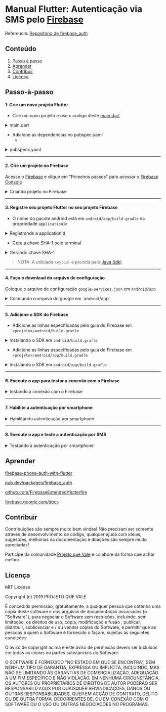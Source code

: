 # Manual Flutter: Autenticação via SMS pelo [Firebase](https://firebase.google.com/)

Referencia: [Repositório de firebase_auth](https://github.com/FirebaseExtended/flutterfire/tree/master/packages/firebase_auth/firebase_auth)

## **Conteúdo**

1. [Passo à passo](#passo-à-passo)
2. [Aprender](#aprender)
3. [Contribuir](#contribuir)
4. [Licença](#licença)

## Passo-à-passo

#### 1. Crie um novo projeto Flutter
- Crie um novo projeto e use o codigo deste [main.dart](lib/main.dart)

<details><summary>main.dart</summary>
<p>

![main.dart](https://github.com/RicardoRaymundo/firebase_sms_auth/blob/master/images%26gifs/main_dart.gif)


</p>
</details>

- Adicione as dependencias no pubspec.yaml
  - []()
<details><summary>pubspeck.yaml</summary>
<p>

![pubspec](https://github.com/RicardoRaymundo/firebase_sms_auth/blob/master/images%26gifs/pubspec.png)


</p>
</details>

----------------

#### 2. Crie um projeto no Firebase
Acesse o [Firebase](https://firebase.google.com/) e clique em "Primeiros passos" para acessar o [Firebase Console](https://console.firebase.google.com/)

<details><summary>Criando projeto no Firebase</summary>
<p>

![create firebase project](https://github.com/RicardoRaymundo/firebase_sms_auth/blob/master/images%26gifs/create_firebase_project.gif)


</p>
</details>

----------------

#### 3. Registre seu projeto Flutter no seu projeto Firebase
- O nome do pacote android está em `android/app/build.gradle` na propriedade `applicationId`

<details><summary>Registrando a applicationId</summary>
<p>

![applicationId](https://github.com/RicardoRaymundo/firebase_sms_auth/blob/master/images%26gifs/applicationId.gif)


</p>
</details>

- [Gere a chave SHA-1](https://developers.google.com/android/guides/client-auth) pelo terminal

<details><summary>Gerando chave SHA-1</summary>
<p>

![SHA-1](https://github.com/RicardoRaymundo/firebase_sms_auth/blob/master/images%26gifs/sha1.gif)


</p>
</details>

> NOTA: A utilidade `keytool` é provida pelo [Java (jdk)](https://www.oracle.com/technetwork/java/javase/downloads/index.html)

----------------

#### 4. Faça o download do arquivo de configuração
Coloque o arquivo de configuração `google-services.json` em `android/app`

<details><summary>Colocando o arquivo do google em `android/app`</summary>
<p>

![google-services.json](https://github.com/RicardoRaymundo/firebase_sms_auth/blob/master/images%26gifs/google_json_file.gif)


</p>
</details>


----------------

#### 5. Adicione o SDK do Firebase
- Adicione as linhas especificadas pelo guia do Firebase em `<projeto>/android/build.gradle`

<details><summary>Instalando o SDK em <code>android/build.grafle</code></summary>
<p>

![android/build.gradle](https://github.com/RicardoRaymundo/firebase_sms_auth/blob/master/images%26gifs/firebase_sdk_android.gif)

</p>
</details>

- Adicione as linhas especificadas pelo guia do Firebase em `<projeto>/android/app/build.gradle`

<details><summary>Instalando o SDK em <code>android/app/build.grafle</code></summary>
<p>

![android/build.gradle](https://github.com/RicardoRaymundo/firebase_sms_auth/blob/master/images%26gifs/firebase_sdk_android_app.gif)

</p>
</details>

----------------

#### 6. Execute o app para testar a conexão com o Firebase

<details><summary>testando a conexão com o Firebase</summary>
<p>

![Execute App](https://github.com/RicardoRaymundo/firebase_sms_auth/blob/master/images%26gifs/run_app.gif)

</p>
</details>

----------------

#### 7. Habilite a autenticação por smartphone

<details><summary>Habilitando autenticação por smartphone</summary>
<p>

![Enable phone auth](https://github.com/RicardoRaymundo/firebase_sms_auth/blob/master/images%26gifs/enable_phone_auth.gif)

</p>
</details>

----------------

#### 8. Execute o app e teste a autenticação por SMS

<details><summary>Testando a autenticação por smartphone</summary>
<p>

<img src="https://github.com/RicardoRaymundo/firebase_sms_auth/blob/master/images%26gifs/running_app.gif" width="200">

</p>
</details>

## **Aprender**

[firebase-phone-auth-with-flutter](https://medium.com/@fayaz07/firebase-phone-auth-with-flutter-db7e934ef46f)

[pub.dev/packages/firebase_auth](https://pub.dev/packages/firebase_auth)

[github.com/FirebaseExtended/flutterfire](https://github.com/FirebaseExtended/flutterfire)

[firebase.google.com/docs](https://firebase.google.com/docs)


## **Contribuir**

Contribuições são sempre muito bem vindas! Não precisam ser somente através de desenvolvimento de código, qualquer ajuda com ideias, sugestões, melhorias na documentação e doações são sempre muito apreciadas!

Participe da comunidade [Projeto que Vale](http://www.projetoquevale.com.br/) e colabore da forma que achar melhor.


## **Licença**

MIT License

Copyright (c) 2019 PROJETO QUE VALE

É concedida permissão, gratuitamente, a qualquer pessoa que obtenha uma cópia deste software e dos arquivos de documentação associados (o "Software"), para negociar o Software sem restrições, incluindo, sem limitação, os direitos de uso, cópia, modificação e fusão , publicar, distribuir, sublicenciar e / ou vender cópias do Software, e permitir que as pessoas a quem o Software é fornecido o façam, sujeitas às seguintes condições:

O aviso de copyright acima e este aviso de permissão devem ser incluídos em todas as cópias ou partes substanciais do Software.

O SOFTWARE É FORNECIDO "NO ESTADO EM QUE SE ENCONTRA", SEM NENHUM TIPO DE GARANTIA, EXPRESSA OU IMPLÍCITA, INCLUINDO, MAS NÃO SE LIMITANDO ÀS GARANTIAS DE COMERCIALIZAÇÃO, ADEQUAÇÃO A UM FIM ESPECÍFICO E NÃO VIOLAÇÃO. EM NENHUMA CIRCUNSTÂNCIA, OS AUTORES OU PROPRIETÁRIOS DE DIREITOS DE AUTOR PODERÃO SER RESPONSABILIZADOS POR QUAISQUER REIVINDICAÇÕES, DANOS OU OUTRAS RESPONSABILIDADES, QUER EM ACÇÃO DE CONTRATO, DELITO OU DE OUTRA FORMA, DECORRENTES DE, OU EM CONEXÃO COM O SOFTWARE OU O USO OU OUTRAS NEGOCIAÇÕES NO PROGRAMAS.


